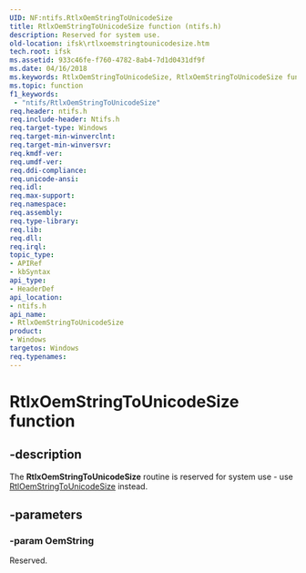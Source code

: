 ```yaml
---
UID: NF:ntifs.RtlxOemStringToUnicodeSize
title: RtlxOemStringToUnicodeSize function (ntifs.h)
description: Reserved for system use.
old-location: ifsk\rtlxoemstringtounicodesize.htm
tech.root: ifsk
ms.assetid: 933c46fe-f760-4782-8ab4-7d1d0431df9f
ms.date: 04/16/2018
ms.keywords: RtlxOemStringToUnicodeSize, RtlxOemStringToUnicodeSize function [Installable File System Drivers], ifsk.rtlxoemstringtounicodesize, ntifs/RtlxOemStringToUnicodeSize, rtlref_87da05b9-0bd7-415d-b6fd-aa7a6f77cbfb.xml
ms.topic: function
f1_keywords:
 - "ntifs/RtlxOemStringToUnicodeSize"
req.header: ntifs.h
req.include-header: Ntifs.h
req.target-type: Windows
req.target-min-winverclnt: 
req.target-min-winversvr: 
req.kmdf-ver: 
req.umdf-ver: 
req.ddi-compliance: 
req.unicode-ansi: 
req.idl: 
req.max-support: 
req.namespace: 
req.assembly: 
req.type-library: 
req.lib: 
req.dll: 
req.irql: 
topic_type:
- APIRef
- kbSyntax
api_type:
- HeaderDef
api_location:
- ntifs.h
api_name:
- RtlxOemStringToUnicodeSize
product:
- Windows
targetos: Windows
req.typenames: 
---
```


# RtlxOemStringToUnicodeSize function


## -description


The <b>RtlxOemStringToUnicodeSize</b> routine is reserved for system use - use <a href="https://docs.microsoft.com/windows-hardware/drivers/ddi/ntifs/nf-ntifs-rtloemstringtounicodesize">RtlOemStringToUnicodeSize</a> instead.


## -parameters




### -param OemString

<p>Reserved.</p>





